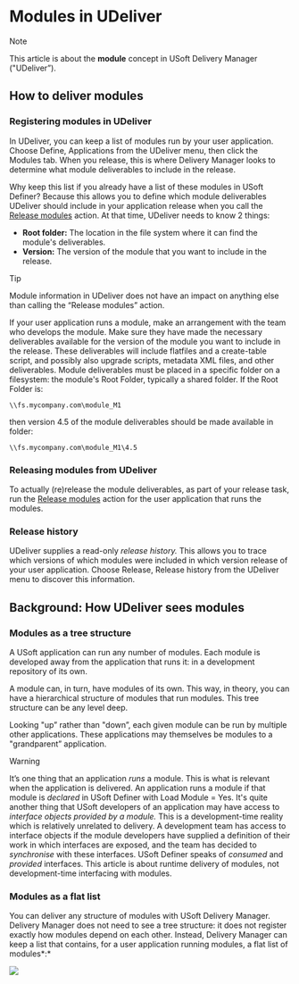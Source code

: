 # Modules in UDeliver

> [!NOTE]
> This article is about the **module** concept in USoft Delivery Manager ("UDeliver”).

## How to deliver modules

### Registering modules in UDeliver

In UDeliver, you can keep a list of modules run by your user application. Choose Define, Applications from the UDeliver menu, then click the Modules tab. When you release, this is where Delivery Manager looks to determine what module deliverables to include in the release.

Why keep this list if you already have a list of these modules in USoft Definer? Because this allows you to define which module deliverables UDeliver should include in your application release when you call the [Release modules](/docs/Continuous%20delivery/Delivery%20Manager%20actions%20by%20name/Release%20modules.md) action. At that time, UDeliver needs to know 2 things:

- **Root folder:** The location in the file system where it can find the module's deliverables.
- **Version:** The version of the module that you want to include in the release.

> [!TIP]
> Module information in UDeliver does not have an impact on anything else than calling the “Release modules” action.

If your user application runs a module, make an arrangement with the team who develops the module. Make sure they have made the necessary deliverables available for the version of the module you want to include in the release. These deliverables will include flatfiles and a create-table script, and possibly also upgrade scripts, metadata XML files, and other deliverables. Module deliverables must be placed in a specific folder on a filesystem: the module's Root Folder, typically a shared folder. If the Root Folder is:

```
\\fs.mycompany.com\module_M1
```

then version 4.5 of the module deliverables should be made available in folder:

```
\\fs.mycompany.com\module_M1\4.5
```

### Releasing modules from UDeliver

To actually (re)release the module deliverables, as part of your release task, run the [Release modules](/docs/Continuous%20delivery/Delivery%20Manager%20actions%20by%20name/Release%20modules.md) action for the user application that runs the modules.

### Release history

UDeliver supplies a read-only *release history.* This allows you to trace which versions of which modules were included in which version release of your user application. Choose Release, Release history from the UDeliver menu to discover this information.

## Background: How UDeliver sees modules

### Modules as a tree structure

A USoft application can run any number of modules. Each module is developed away from the application that runs it: in a development repository of its own.

A module can, in turn, have modules of its own. This way, in theory, you can have a hierarchical structure of modules that run modules. This tree structure can be any level deep.

Looking "up” rather than "down”, each given module can be run by multiple other applications. These applications may themselves be modules to a "grandparent” application.

> [!WARNING]
> It’s one thing that an application *runs* a module. This is what is relevant when the application is delivered. An application runs a module if that module is *declared* in USoft Definer with Load Module = Yes.
> It's quite another thing that USoft developers of an application may have access to *interface objects provided by a module.* This is a development-time reality which is relatively unrelated to delivery. A development team has access to interface objects if the module developers have supplied a definition of their work in which interfaces are exposed, and the team has decided to *synchronise* with these interfaces. USoft Definer speaks of *consumed* and *provided* interfaces.
> This article is about runtime delivery of modules, not development-time interfacing with modules.

### Modules as a flat list

You can deliver any structure of modules with USoft Delivery Manager. Delivery Manager does not need to see a tree structure: it does not register exactly how modules depend on each other. Instead, Delivery Manager can keep a list that contains, for a user application running modules, a flat list of modules*:*

![](/api/Continuous%20delivery/USoft%20Delivery%20Manager%20by%20concept/assets/4eca926c-db38-4d2d-8cd7-9105aedfae8f.png)